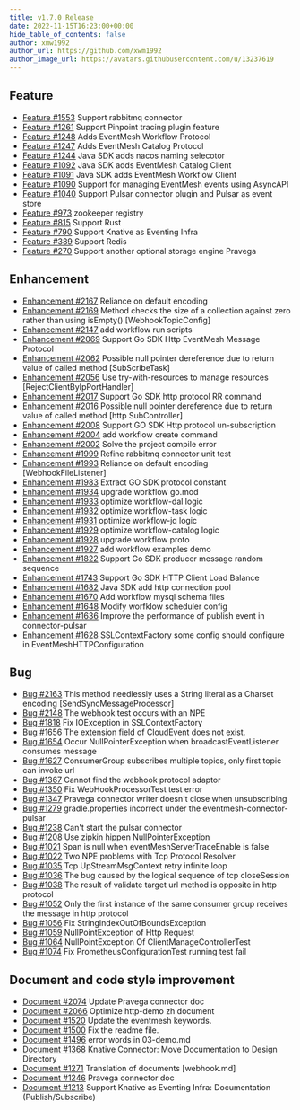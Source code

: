 ```yaml
---
title: v1.7.0 Release
date: 2022-11-15T16:23:00+00:00
hide_table_of_contents: false
author: xmw1992
author_url: https://github.com/xwm1992
author_image_url: https://avatars.githubusercontent.com/u/13237619
---
```


## Feature

- [Feature #1553](https://github.com/apache/incubator-eventmesh/issues/1553) Support rabbitmq connector
- [Feature #1261](https://github.com/apache/incubator-eventmesh/issues/1261) Support Pinpoint tracing plugin feature
- [Feature #1248](https://github.com/apache/incubator-eventmesh/issues/1248) Adds EventMesh Workflow Protocol
- [Feature #1247](https://github.com/apache/incubator-eventmesh/issues/1247) Adds EventMesh Catalog Protocol
- [Feature #1244](https://github.com/apache/incubator-eventmesh/issues/1244) Java SDK adds nacos naming selecotor
- [Feature #1092](https://github.com/apache/incubator-eventmesh/issues/1092) Java SDK adds EventMesh Catalog Client
- [Feature #1091](https://github.com/apache/incubator-eventmesh/issues/1091) Java SDK adds EventMesh Workflow Client
- [Feature #1090](https://github.com/apache/incubator-eventmesh/issues/1090) Support for managing EventMesh events using AsyncAPI
- [Feature #1040](https://github.com/apache/incubator-eventmesh/issues/1040) Support Pulsar connector plugin and Pulsar as event store
- [Feature #973](https://github.com/apache/incubator-eventmesh/issues/973) zookeeper registry
- [Feature #815](https://github.com/apache/incubator-eventmesh/issues/815) Support Rust
- [Feature #790](https://github.com/apache/incubator-eventmesh/issues/790) Support Knative as Eventing Infra
- [Feature #389](https://github.com/apache/incubator-eventmesh/issues/389) Support Redis
- [Feature #270](https://github.com/apache/incubator-eventmesh/issues/270) Support another optional storage engine Pravega


## Enhancement

- [Enhancement #2167](https://github.com/apache/incubator-eventmesh/issues/2167) Reliance on default encoding
- [Enhancement #2169](https://github.com/apache/incubator-eventmesh/issues/2169) Method checks the size of a collection against zero rather than using isEmpty() [WebhookTopicConfig]
- [Enhancement #2147](https://github.com/apache/incubator-eventmesh/issues/2147) add workflow run scripts
- [Enhancement #2069](https://github.com/apache/incubator-eventmesh/issues/2069) Support Go SDK Http EventMesh Message Protocol
- [Enhancement #2062](https://github.com/apache/incubator-eventmesh/issues/2062) Possible null pointer dereference due to return value of called method [SubScribeTask]
- [Enhancement #2056](https://github.com/apache/incubator-eventmesh/issues/2056) Use try-with-resources to manage resources [RejectClientByIpPortHandler]
- [Enhancement #2017](https://github.com/apache/incubator-eventmesh/issues/2017) Support Go SDK http protocol RR command
- [Enhancement #2016](https://github.com/apache/incubator-eventmesh/issues/2016) Possible null pointer dereference due to return value of called method [http SubController]
- [Enhancement #2008](https://github.com/apache/incubator-eventmesh/issues/2008) Support GO SDK Http protocol un-subscription
- [Enhancement #2004](https://github.com/apache/incubator-eventmesh/issues/2004) add workflow create command
- [Enhancement #2002](https://github.com/apache/incubator-eventmesh/issues/2002) Solve the project compile error
- [Enhancement #1999](https://github.com/apache/incubator-eventmesh/issues/1999) Refine rabbitmq connector unit test
- [Enhancement #1993](https://github.com/apache/incubator-eventmesh/issues/1993) Reliance on default encoding [WebhookFileListener]
- [Enhancement #1983](https://github.com/apache/incubator-eventmesh/issues/1983) Extract GO SDK protocol constant
- [Enhancement #1934](https://github.com/apache/incubator-eventmesh/issues/1934) upgrade workflow go.mod
- [Enhancement #1933](https://github.com/apache/incubator-eventmesh/issues/1933) optimize workflow-dal logic
- [Enhancement #1932](https://github.com/apache/incubator-eventmesh/issues/1932) optimize workflow-task logic
- [Enhancement #1931](https://github.com/apache/incubator-eventmesh/issues/1931) optimize workflow-jq logic
- [Enhancement #1929](https://github.com/apache/incubator-eventmesh/issues/1929) optimize workflow-catalog logic
- [Enhancement #1928](https://github.com/apache/incubator-eventmesh/issues/1928) upgrade workflow proto
- [Enhancement #1927](https://github.com/apache/incubator-eventmesh/issues/1927) add workflow examples demo
- [Enhancement #1822](https://github.com/apache/incubator-eventmesh/issues/1822) Support Go SDK producer message random sequence
- [Enhancement #1743](https://github.com/apache/incubator-eventmesh/issues/1743) Support Go SDK HTTP Client Load Balance
- [Enhancement #1682](https://github.com/apache/incubator-eventmesh/issues/1682 ) Java SDK add http connection pool
- [Enhancement #1670](https://github.com/apache/incubator-eventmesh/issues/1670) Add workflow mysql schema files
- [Enhancement #1648](https://github.com/apache/incubator-eventmesh/issues/1648) Modify worfklow scheduler config
- [Enhancement #1636](https://github.com/apache/incubator-eventmesh/issues/1636) Improve the performance of publish event in connector-pulsar
- [Enhancement #1628](https://github.com/apache/incubator-eventmesh/issues/1628) SSLContextFactory some config should configure in EventMeshHTTPConfiguration


## Bug

- [Bug #2163](https://github.com/apache/incubator-eventmesh/issues/2163) This method needlessly uses a String literal as a Charset encoding [SendSyncMessageProcessor]
- [Bug #2148](https://github.com/apache/incubator-eventmesh/issues/2148) The webhook test occurs with an NPE
- [Bug #1818](https://github.com/apache/incubator-eventmesh/issues/1818) Fix IOException in SSLContextFactory
- [Bug #1656](https://github.com/apache/incubator-eventmesh/issues/1656) The extension field of CloudEvent does not exist.
- [Bug #1654](https://github.com/apache/incubator-eventmesh/issues/1654) Occur NullPointerException when broadcastEventListener consumes message
- [Bug #1627](https://github.com/apache/incubator-eventmesh/issues/1627) ConsumerGroup subscribes multiple topics, only first topic can invoke url
- [Bug #1367](https://github.com/apache/incubator-eventmesh/issues/1367) Cannot find the webhook protocol adaptor
- [Bug #1350](https://github.com/apache/incubator-eventmesh/issues/1350) Fix WebHookProcessorTest test error
- [Bug #1347](https://github.com/apache/incubator-eventmesh/issues/1347) Pravega connector writer doesn't close when unsubscribing
- [Bug #1279](https://github.com/apache/incubator-eventmesh/issues/1279) gradle.properties incorrect under the eventmesh-connector-pulsar
- [Bug #1238](https://github.com/apache/incubator-eventmesh/issues/1238) Can't start the pulsar connector
- [Bug #1208](https://github.com/apache/incubator-eventmesh/issues/1208) Use zipkin hippen NullPointerException
- [Bug #1021](https://github.com/apache/incubator-eventmesh/issues/1021) Span is null when eventMeshServerTraceEnable is false
- [Bug #1022](https://github.com/apache/incubator-eventmesh/issues/1022) Two NPE problems with Tcp Protocol Resolver
- [Bug #1035](https://github.com/apache/incubator-eventmesh/issues/1035) Tcp UpStreamMsgContext retry infinite loop
- [Bug #1036](https://github.com/apache/incubator-eventmesh/issues/1036) The bug caused by the logical sequence of tcp closeSession
- [Bug #1038](https://github.com/apache/incubator-eventmesh/issues/1038) The result of validate target url method is opposite in http protocol
- [Bug #1052](https://github.com/apache/incubator-eventmesh/issues/1052) Only the first instance of the same consumer group receives the message in http protocol
- [Bug #1056](https://github.com/apache/incubator-eventmesh/issues/1056) Fix StringIndexOutOfBoundsException
- [Bug #1059](https://github.com/apache/incubator-eventmesh/issues/1059) NullPointException of Http Request
- [Bug #1064](https://github.com/apache/incubator-eventmesh/issues/1064) NullPointException Of ClientManageControllerTest
- [Bug #1074](https://github.com/apache/incubator-eventmesh/issues/1074) Fix PrometheusConfigurationTest running test fail


## Document and code style improvement

- [Document #2074](https://github.com/apache/incubator-eventmesh/issues/2074) Update Pravega connector doc
- [Document #2066](https://github.com/apache/incubator-eventmesh/issues/2066) Optimize http-demo zh document
- [Document #1520](https://github.com/apache/incubator-eventmesh/issues/1520) Update the eventmesh keywords.
- [Document #1500](https://github.com/apache/incubator-eventmesh/issues/1500) Fix the readme file.
- [Document #1496](https://github.com/apache/incubator-eventmesh/issues/1496) error words in 03-demo.md
- [Document #1368](https://github.com/apache/incubator-eventmesh/issues/1368) Knative Connector: Move Documentation to Design Directory
- [Document #1271](https://github.com/apache/incubator-eventmesh/issues/1271) Translation of documents [webhook.md]
- [Document #1246](https://github.com/apache/incubator-eventmesh/issues/1246) Pravega connector doc
- [Document #1213](https://github.com/apache/incubator-eventmesh/issues/1213) Support Knative as Eventing Infra: Documentation (Publish/Subscribe)


